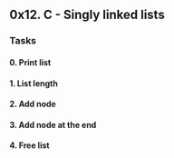 ## 0x12. C - Singly linked lists

### Tasks

#### 0. Print list

#### 1. List length

#### 2. Add node

#### 3. Add node at the end

#### 4. Free list
